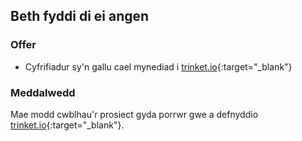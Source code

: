 ## Beth fyddi di ei angen

### Offer

+ Cyfrifiadur sy'n gallu cael mynediad i [trinket.io](https://trinket.io){:target="_blank"}

### Meddalwedd

Mae modd cwblhau'r prosiect gyda porrwr gwe a defnyddio [trinket.io](https://trinket.io){:target="_blank"}.

